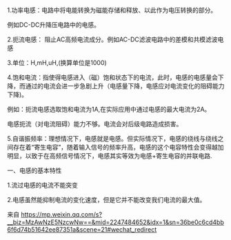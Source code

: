 1.功率电感：电路中将电能转换为磁能存储和释放、以此作为电压转换的部分。

例如DC-DC升降压电路中的电感。

 

2.扼流电感： 阻止AC高频电流成分。例如AC-DC滤波电路中的差模和共模滤波电感

 

3.单位：H,mH,uH,(换算单位是1000)

 

4.饱和电流：指使得电感进入（磁）饱和状态下的电流，此时，电感的电感量会下降，而通过的电流会进一步急剧上升（电感量下降，电感应对电流变化的阻碍能力下降)。

例如：扼流电感选取饱和电流为1A,在实际应用中通过电感的最大电流为2A。

电感扼流（对电流阻碍）能力不够。电流会对后级电路造成损害。

 

5.自谐振频率：理想情况下，电感就是电感。但实际情况下，电感的绕线与绕线之间存在着“寄生电容”，随着输入信号的频率升高，电感的这个电容特性会变得越加明显，以致于在高频信号情况下，电感其实等效为电感+寄生电容的并联电路.

一、电感的基本特性

1.流过电感的电流不能突变

2.电感虽然能抑制电流的变化速度，但是它并不能改变我们电流的最大值。

 

来自 <https://mp.weixin.qq.com/s?__biz=MzAwNzE5NzcwNw==&mid=2247484652&idx=1&sn=36be0c6cd4bb6f6d74b51642ee87351a&scene=21#wechat_redirect> 